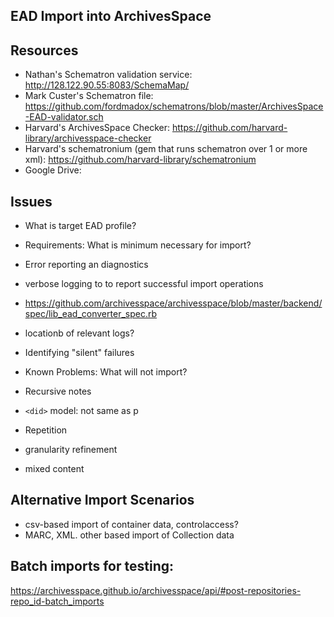 ## EAD Import into ArchivesSpace
Resources
---------
 * Nathan's Schematron validation service: http://128.122.90.55:8083/SchemaMap/
 * Mark Custer's Schematron file: https://github.com/fordmadox/schematrons/blob/master/ArchivesSpace-EAD-validator.sch
 * Harvard's ArchivesSpace Checker: https://github.com/harvard-library/archivesspace-checker
 * Harvard's schematronium (gem that runs schematron over 1 or more xml): https://github.com/harvard-library/schematronium
 * Google Drive:

Issues
------
* What is target EAD profile?

* Requirements: What is minimum necessary for import?

* Error reporting an diagnostics
*  verbose logging to to report successful import operations
*  https://github.com/archivesspace/archivesspace/blob/master/backend/spec/lib_ead_converter_spec.rb
* locationb of relevant logs?
* Identifying "silent" failures
* Known Problems: What will not import?
 * Recursive notes
 * `<did>` model: not same as p
 * Repetition
 * granularity refinement
 * mixed content

Alternative Import Scenarios
----------------------------

 * csv-based import of container data, controlaccess?
 * MARC, XML. other based import of Collection data


Batch imports for testing:
--------------------------
<https://archivesspace.github.io/archivesspace/api/#post-repositories-repo_id-batch_imports>
